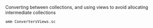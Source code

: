 Converting between collections, and using views to avoid allocating intermediate
collections

```bash
amm ConvertersViews.sc
```
